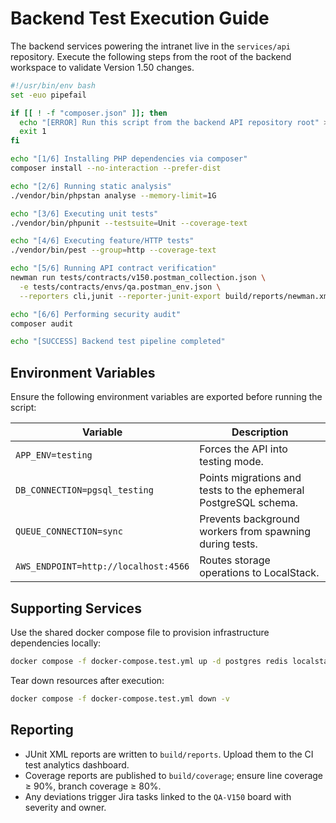 # Backend Test Execution Guide

The backend services powering the intranet live in the `services/api` repository. Execute the following steps from the root of
the backend workspace to validate Version 1.50 changes.

```bash
#!/usr/bin/env bash
set -euo pipefail

if [[ ! -f "composer.json" ]]; then
  echo "[ERROR] Run this script from the backend API repository root" >&2
  exit 1
fi

echo "[1/6] Installing PHP dependencies via composer"
composer install --no-interaction --prefer-dist

echo "[2/6] Running static analysis"
./vendor/bin/phpstan analyse --memory-limit=1G

echo "[3/6] Executing unit tests"
./vendor/bin/phpunit --testsuite=Unit --coverage-text

echo "[4/6] Executing feature/HTTP tests"
./vendor/bin/pest --group=http --coverage-text

echo "[5/6] Running API contract verification"
newman run tests/contracts/v150.postman_collection.json \
  -e tests/contracts/envs/qa.postman_env.json \
  --reporters cli,junit --reporter-junit-export build/reports/newman.xml

echo "[6/6] Performing security audit"
composer audit

echo "[SUCCESS] Backend test pipeline completed"
```

## Environment Variables
Ensure the following environment variables are exported before running the script:

| Variable | Description |
| --- | --- |
| `APP_ENV=testing` | Forces the API into testing mode. |
| `DB_CONNECTION=pgsql_testing` | Points migrations and tests to the ephemeral PostgreSQL schema. |
| `QUEUE_CONNECTION=sync` | Prevents background workers from spawning during tests. |
| `AWS_ENDPOINT=http://localhost:4566` | Routes storage operations to LocalStack. |

## Supporting Services
Use the shared docker compose file to provision infrastructure dependencies locally:

```bash
docker compose -f docker-compose.test.yml up -d postgres redis localstack mailhog
```

Tear down resources after execution:

```bash
docker compose -f docker-compose.test.yml down -v
```

## Reporting
- JUnit XML reports are written to `build/reports`. Upload them to the CI test analytics dashboard.
- Coverage reports are published to `build/coverage`; ensure line coverage ≥ 90%, branch coverage ≥ 80%.
- Any deviations trigger Jira tasks linked to the `QA-V150` board with severity and owner.
